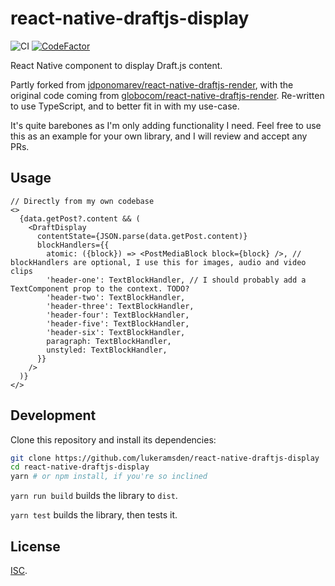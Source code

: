 # react-native-draftjs-display

![CI](https://github.com/lukeramsden/react-native-draftjs-display/workflows/CI/badge.svg) [![CodeFactor](https://www.codefactor.io/repository/github/lukeramsden/react-native-draftjs-display/badge)](https://www.codefactor.io/repository/github/lukeramsden/react-native-draftjs-display)

React Native component to display Draft.js content.

Partly forked from [jdponomarev/react-native-draftjs-render](https://github.com/jdponomarev/react-native-draftjs-render), with the original code coming from [globocom/react-native-draftjs-render](https://github.com/globocom/react-native-draftjs-render). Re-written to use TypeScript, and to better fit in with my use-case.

It's quite barebones as I'm only adding functionality I need. Feel free to use this as an example for your own library, and I will review and accept any PRs.

## Usage

```tsx
// Directly from my own codebase
<>
  {data.getPost?.content && (
    <DraftDisplay
      contentState={JSON.parse(data.getPost.content)}
      blockHandlers={{
        atomic: ({block}) => <PostMediaBlock block={block} />, // blockHandlers are optional, I use this for images, audio and video clips
        'header-one': TextBlockHandler, // I should probably add a TextComponent prop to the context. TODO?
        'header-two': TextBlockHandler,
        'header-three': TextBlockHandler,
        'header-four': TextBlockHandler,
        'header-five': TextBlockHandler,
        'header-six': TextBlockHandler,
        paragraph: TextBlockHandler,
        unstyled: TextBlockHandler,
      }}
    />
  )}
</>
```

## Development

Clone this repository and install its dependencies:

```bash
git clone https://github.com/lukeramsden/react-native-draftjs-display
cd react-native-draftjs-display
yarn # or npm install, if you're so inclined
```

`yarn run build` builds the library to `dist`.

`yarn test` builds the library, then tests it.

## License

[ISC](LICENSE).
